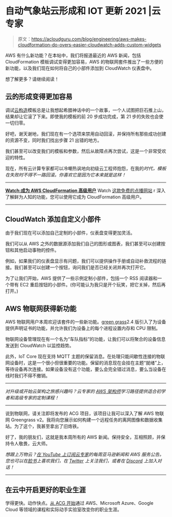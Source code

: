 # 自动气象站云形成和 IOT 更新 2021 |云专家

> 原文：<https://acloudguru.com/blog/engineering/aws-makes-cloudformation-do-overs-easier-cloudwatch-adds-custom-widgets>

AWS 有什么新功能？在本帖中，我们将报道最近的 AWS 新闻，包括 CloudFormation 模板调试变得更加容易，AWS 的物联网套件推出了一些方便的新功能，以及我们现在如何将自己的小部件添加到 CloudWatch 仪表盘中。

想了解更多？请继续阅读！

## **云的形成变得更加容易**

调试[云构造](https://acloudguru.com/course/mastering-aws-cloudformation)模板总是让我想起希腊神话中的一个故事，一个人试图把巨石推上山，结果却让它滚了下来。即使我的模板的前 20 步成功完成，第 21 步的失败也会使一切归零。

好吧，谢天谢地，我们现在有一个选项来禁用自动回滚，并保持所有那些成功创建的资源不变，同时我们找出步骤 21 出错的地方。

我们甚至可以改变我们的模板和参数，然后从故障点再次尝试，这是一个非常受欢迎的特性。

现在，所有云计算专家都可以冷嘲热讽地向初级云工程师抱怨，在我的*时代，模板在失败时不得不一路回滚。你喜欢它是因为它本来就是这样！*

* * *

[**Watch:成为 AWS CloudFormation 高级用户**](https://get.acloudguru.com/aws-cloud-formation-power-user-webinar) Watch [这款免费的点播网站](https://get.acloudguru.com/aws-cloud-formation-power-user-webinar) r 深入了解鲜为人知的功能，您可以使用它成为 CloudFormation 高级用户。

* * *

## CloudWatch 添加自定义小部件

由于我们现在可以添加自己定制的小部件，仪表盘变得更加灵活。

我们可以从 AWS 之外的数据源添加我们自己的图形或图表，我们甚至可以创建按钮和其他启动事物的控件。

例如，如果我们的仪表盘显示有问题，我们可以提供操作手册或自动补救流程的链接。我们甚至可以创建一个按钮，询问我们是否已经关闭并再次打开它。

为了让我们开始，AWS 提供了一些示例定制小部件，包括一个 RSS 阅读器和一个带有 EC2 重启按钮的小部件。(你可能认为我只是开个玩笑，把它关掉，然后再打开。)

## **AWS 物联网获得新功能**

AWS 物联网用户本周欢迎该套件的一些新功能。[green grass](https://acloudguru.com/blog/engineering/aws-greengrass-pro-tips)2.4 版引入了为设备提供声明证书的功能，并允许我们为设备上的每个进程设置内存和 CPU 限制。

物联网设备管理现在有一个名为“车队指标”的功能，让我们可以将聚合的设备信息发送到 CloudWatch 以监控趋势。

此外，IoT Core 现在支持 MQTT 主题的保留消息。在处理只能间歇性连接的物联网设备时，这是一个很小但很重要的功能。保留的消息现在会挂在主题“就绪”上，等待设备再次连接。如果设备没有这个功能，要么会完全错过消息，要么当设备在线时我们不得不撤销。

* * *

*对升级或开始云架构之旅感兴趣吗？云专家的 [AWS 架构师](https://acloudguru.com/learning-paths/aws-architect)学习路径提供适合初学者和高级专家的定制课程！*

* * *

说到物联网，请关注即将发布的 ACG 项目，该项目让我可以深入了解 AWS 物联网 Greengrass v2。我将向您展示如何构建一个远程任务的离网图像和数据收集站。为了这个，我甚至拿出了旧烙铁。

好了，我的朋友们，这就是我本周所有的 AWS 新闻。保持安全，互相照顾，并保持令人敬畏，云大师。

*想跟上万物云？[在 YouTube 上订阅云专家](https://www.youtube.com/c/AcloudGuru/?sub_confirmation=1)的每周亚马逊新闻和 AWS 服务公告。您也可以在[脸书](https://www.facebook.com/acloudguru)上喜欢我们，在 [Twitter](https://twitter.com/acloudguru) 上关注我们，或者在 [Discord](http://discord.gg/acloudguru) 上加入对话！*

* * *

## 在云中开启更好的职业生涯

学得更快。动作快点。[从 ACG 开始](https://acloudguru.com/pricing)通过 AWS、Microsoft Azure、Google Cloud 等领域的课程和实际动手实验室改变你的职业生涯。